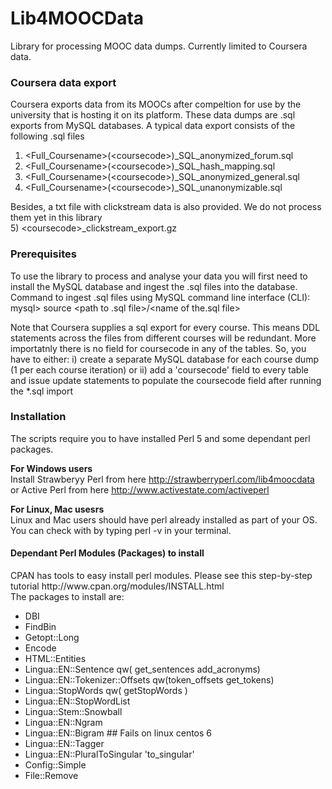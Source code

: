 <h1>Lib4MOOCData</h1>

Library for processing MOOC data dumps.  Currently limited to Coursera data.

<h3>Coursera data export</h3>
Coursera exports data from its MOOCs after compeltion for use by the university that is hosting it on its platform. These data dumps are .sql exports from MySQL databases.
A typical data export consists of the following .sql files
<ol>
<li> &lt;Full_Coursename&gt;(&lt;coursecode&gt;)_SQL_anonymized_forum.sql </li>
<li> &lt;Full_Coursename&gt;(&lt;coursecode&gt;)_SQL_hash_mapping.sql </li>
<li> &lt;Full_Coursename&gt;(&lt;coursecode&gt;)_SQL_anonymized_general.sql </li>
<li> &lt;Full_Coursename&gt;(&lt;coursecode&gt;)_SQL_unanonymizable.sql </li>
</ol>

Besides, a txt file with clickstream data is also provided. We do not process them yet in this library <br>
5) &lt;coursecode&gt;_clickstream_export.gz

<h3>Prerequisites</h3>
To use the library to process and analyse your data you will first need to install the MySQL database and ingest the .sql files into the database.
Command to ingest .sql files using MySQL command line interface (CLI):
mysql&gt; source &lt;path to .sql file&gt;/&lt;name of the.sql file&gt;

Note that Coursera supplies a sql export for every course. This means DDL statements across the files from different courses will be redundant. More importatnly there is no field for coursecode in any of the tables. So, you have to either:
i) create a separate MySQL database for each course dump (1 per each course iteration) or
ii) add a 'coursecode' field to every table and issue update statements to populate the coursecode field after running the *.sql import

<h3>Installation</h3>
The scripts require you to have installed Perl 5 and some dependant perl packages.

<b>For Windows users </b> <br>
Install Strawberyy Perl from here http://strawberryperl.com/lib4moocdata or Active Perl from here http://www.activestate.com/activeperl

<b> For Linux, Mac usesrs </b> <br>
Linux and Mac users should have perl already installed as part of your OS. You can check with by typing perl -v in your terminal.

<h4>Dependant Perl Modules (Packages) to install</h4>
CPAN has tools to easy install perl modules. Please see this step-by-step tutorial http://www.cpan.org/modules/INSTALL.html <br>
The packages to install are:
<ul>
<li>DBI</li>
<li>FindBin</li>
<li>Getopt::Long</li>
<li>Encode</li>
<li>HTML::Entities</li>
<li>Lingua::EN::Sentence qw( get_sentences add_acronyms)</li>
<li>Lingua::EN::Tokenizer::Offsets qw(token_offsets get_tokens)</li>
<li>Lingua::StopWords  qw( getStopWords )</li>
<li>Lingua::EN::StopWordList</li>
<li>Lingua::Stem::Snowball</li>
<li>Lingua::EN::Ngram</li>
<li>Lingua::EN::Bigram ## Fails on linux centos 6 </li>
<li>Lingua::EN::Tagger</li>
<li>Lingua::EN::PluralToSingular 'to_singular'</li>
<li>Config::Simple</li>
<li>File::Remove</li>
</ul>
